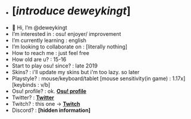 - # [*introduce deweykingt*]
- 👋 Hi, I’m @deweykingt
- I’m interested in : osu! enjoyer/ improvement
- I’m currently learning : english
- I’m looking to collaborate on : [literally nothing]
- How to reach me : just feel free
- How old are u? : 15-16
- Start to play osu! since? : late 2019
- Skins? : i'll update my skins but i'm too lazy. so later
- Playstyle? : mouse/keyboard/tablet [mouse sensitivity(in game) : 1.17x] [keybinds : v/b]
- Osu! profile? : ok. [**Osu! profile**](https://osu.ppy.sh/users/15805602)
- Twitter? : [**Twitter**](https://twitter.com/D2WRYz)
- Twitch? : this one -> [**Twitch**](https://www.twitch.tv/rustycatasfd)
- Discord? : **[hidden information]** 
